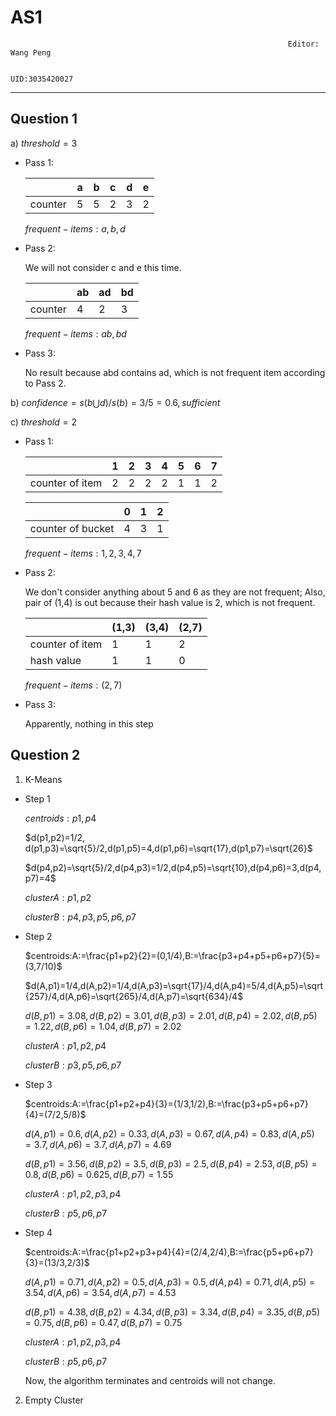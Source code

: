 # AS1
                                                                  Editor: Wang Peng

                                                                  UID:3035420027
***
## Question 1
a) $threshold=3$
- Pass 1:

    |  | a | b | c | d | e |
    |--|---|---|---|---|---|
    |counter|5|5|2|3|2|
    $frequent -items: a,b,d$

- Pass 2:

  We will not consider c and e this time.

  ||ab|ad|bd|
  |-|-|-|-|
  |counter|4|2|3|
  $frequent -items: ab, bd$

- Pass 3:

  No result because abd contains ad, which is not frequent item according to Pass 2.

b) $confidence = s(b\bigcup d)/s(b) = 3/5 = 0.6, sufficient$

c) $threshold = 2$

- Pass 1:


  ||1|2|3|4|5|6|7|                  
  |-|-|-|-|-|-|-|-|
  |counter of item|2|2|2|2|1|1|2|  

  ||0|1|2|
  |-|-|-|-|
  |counter of bucket|4|3|1|
  $frequent-items: 1, 2, 3, 4, 7$
- Pass 2:

  We don't consider anything about 5 and 6 as they are not frequent; Also, pair of (1,4) is out because their hash value is 2, which is not frequent.

  ||(1,3)|(3,4)|(2,7)|
  |-|-|-|-|
  |counter of item|1|1|2|
  |hash value|1|1|0|
  $frequent -items: (2,7)$
- Pass 3:

  Apparently, nothing in this step
## Question 2
1. K-Means
- Step 1

    $centroids: p1, p4$

    $d(p1,p2)=1/2, d(p1,p3)=\sqrt{5}/2,d(p1,p5)=4,d(p1,p6)=\sqrt{17},d(p1,p7)=\sqrt{26}$

    $d(p4,p2)=\sqrt{5}/2,d(p4,p3)=1/2,d(p4,p5)=\sqrt{10},d(p4,p6)=3,d(p4,p7)=4$

    $cluster A:p1,p2$

    $cluster B:p4,p3,p5,p6,p7$
- Step 2

    $centroids:A:=\frac{p1+p2}{2}=(0,1/4),B:=\frac{p3+p4+p5+p6+p7}{5}=(3,7/10)$

    $d(A,p1)=1/4,d(A,p2)=1/4,d(A,p3)=\sqrt{17}/4,d(A,p4)=5/4,d(A,p5)=\sqrt{257}/4,d(A,p6)=\sqrt{265}/4,d(A,p7)=\sqrt{634}/4$

    $d(B,p1)=3.08,d(B,p2)=3.01,d(B,p3)=2.01,d(B,p4)=2.02,d(B,p5)=1.22,d(B,p6)=1.04,d(B,p7)=2.02$

    $clusterA:p1,p2,p4$

    $clusterB:p3,p5,p6,p7$

- Step 3

    $centroids:A:=\frac{p1+p2+p4}{3}=(1/3,1/2),B:=\frac{p3+p5+p6+p7}{4}=(7/2,5/8)$

    $d(A,p1)=0.6,d(A,p2)=0.33,d(A,p3)=0.67,d(A,p4)=0.83,d(A,p5)=3.7,d(A,p6)=3.7,d(A,p7)=4.69$

    $d(B,p1)=3.56,d(B,p2)=3.5,d(B,p3)=2.5,d(B,p4)=2.53,d(B,p5)=0.8,d(B,p6)=0.625,d(B,p7)=1.55$

    $clusterA:p1,p2,p3,p4$

    $clusterB:p5,p6,p7$
- Step 4

  $centroids:A:=\frac{p1+p2+p3+p4}{4}=(2/4,2/4),B:=\frac{p5+p6+p7}{3}=(13/3,2/3)$

  $d(A,p1)=0.71,d(A,p2)=0.5,d(A,p3)=0.5,d(A,p4)=0.71,d(A,p5)=3.54,d(A,p6)=3.54,d(A,p7)=4.53$

  $d(B,p1)=4.38,d(B,p2)=4.34,d(B,p3)=3.34,d(B,p4)=3.35,d(B,p5)=0.75,d(B,p6)=0.47,d(B,p7)=0.75$

  $clusterA:p1,p2,p3,p4$

  $clusterB:p5,p6,p7$

  Now, the algorithm terminates and centroids will not change.

2. Empty Cluster
  
